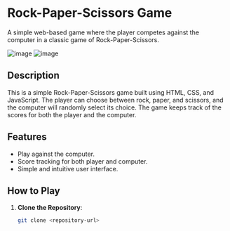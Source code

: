 # Rock-Paper-Scissors Game

A simple web-based game where the player competes against the computer in a classic game of Rock-Paper-Scissors.

![image](https://github.com/user-attachments/assets/acd0450c-cf97-4e94-aa90-d4e8a3d9cbc5) ![image](https://github.com/user-attachments/assets/c490842a-edc3-4c94-adf0-25e3195ed270)




## Description

This is a simple Rock-Paper-Scissors game built using HTML, CSS, and JavaScript. The player can choose between rock, paper, and scissors, and the computer will randomly select its choice. The game keeps track of the scores for both the player and the computer.

## Features

- Play against the computer.
- Score tracking for both player and computer.
- Simple and intuitive user interface.

## How to Play

1. **Clone the Repository**:
   ```bash
   git clone <repository-url>
